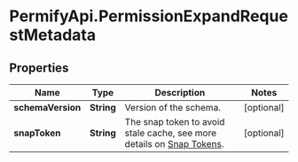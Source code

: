 # PermifyApi.PermissionExpandRequestMetadata

## Properties

Name | Type | Description | Notes
------------ | ------------- | ------------- | -------------
**schemaVersion** | **String** | Version of the schema. | [optional] 
**snapToken** | **String** | The snap token to avoid stale cache, see more details on [Snap Tokens](../../operations/snap-tokens). | [optional] 


